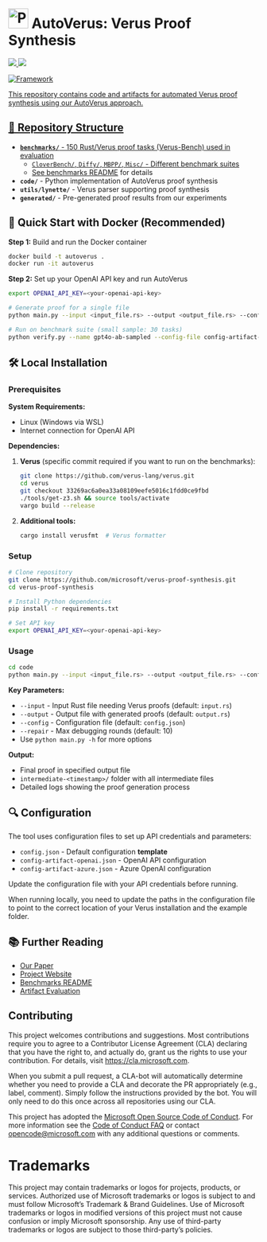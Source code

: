 # <img src="assets/logo.png" alt="Project logo" width="40" /> AutoVerus: Verus Proof Synthesis

<p align="left">
    <a href="https://arxiv.org/abs/2409.13082"><img src="https://img.shields.io/badge/arXiv-2409.13082-b31b1b.svg?style=for-the-badge">
    <a href="https://sites.google.com/view/autoverus"><img src="https://img.shields.io/badge/Website-blue.svg?style=for-the-badge">
</p>

![Framework](assets/framework.png)

This repository contains code and artifacts for automated Verus proof synthesis using our AutoVerus approach.

## 📁 Repository Structure

* **`benchmarks/`** - 150 Rust/Verus proof tasks (Verus-Bench) used in evaluation
  * `CloverBench/`, `Diffy/`, `MBPP/`, `Misc/` - Different benchmark suites  
  * See [benchmarks README](benchmarks/README.md) for details
* **`code/`** - Python implementation of AutoVerus proof synthesis
* **`utils/lynette/`** - Verus parser supporting proof synthesis
* **`generated/`** - Pre-generated proof results from our experiments

## 🚀 Quick Start with Docker (Recommended)

**Step 1:** Build and run the Docker container
```bash
docker build -t autoverus .
docker run -it autoverus
```

**Step 2:** Set up your OpenAI API key and run AutoVerus
```bash
export OPENAI_API_KEY=<your-openai-api-key>

# Generate proof for a single file
python main.py --input <input_file.rs> --output <output_file.rs> --config config-artifact-openai.json

# Run on benchmark suite (small sample: 30 tasks)
python verify.py --name gpt4o-ab-sampled --config-file config-artifact-openai.json
```

## 🛠️ Local Installation

### Prerequisites

**System Requirements:**
- Linux (Windows via WSL)
- Internet connection for OpenAI API

**Dependencies:**
1. **Verus** (specific commit required if you want to run on the benchmarks):
   ```bash
   git clone https://github.com/verus-lang/verus.git
   cd verus
   git checkout 33269ac6a0ea33a08109eefe5016c1fdd0ce9fbd
   ./tools/get-z3.sh && source tools/activate
   vargo build --release
   ```

2. **Additional tools:**
   ```bash
   cargo install verusfmt  # Verus formatter
   ```

### Setup

```bash
# Clone repository
git clone https://github.com/microsoft/verus-proof-synthesis.git
cd verus-proof-synthesis

# Install Python dependencies  
pip install -r requirements.txt

# Set API key
export OPENAI_API_KEY=<your-openai-api-key>
```

### Usage

```bash
cd code
python main.py --input <input_file.rs> --output <output_file.rs> --config <config_file.json>
```

**Key Parameters:**
- `--input` - Input Rust file needing Verus proofs (default: `input.rs`)
- `--output` - Output file with generated proofs (default: `output.rs`)  
- `--config` - Configuration file (default: `config.json`)
- `--repair` - Max debugging rounds (default: 10)
- Use `python main.py -h` for more options

**Output:** 
- Final proof in specified output file
- `intermediate-<timestamp>/` folder with all intermediate files
- Detailed logs showing the proof generation process

## 🔍 Configuration

The tool uses configuration files to set up API credentials and parameters:

- `config.json` - Default configuration **template**
- `config-artifact-openai.json` - OpenAI API configuration
- `config-artifact-azure.json` - Azure OpenAI configuration

Update the configuration file with your API credentials before running.

When running locally, you need to update the paths in the configuration file to point to the correct location of your Verus installation and the example folder.

## 📚 Further Reading

- [Our Paper](https://arxiv.org/abs/2409.13082)
- [Project Website](https://sites.google.com/view/autoverus)
- [Benchmarks README](benchmarks/README.md)
- [Artifact Evaluation](README-artifact-evaluation.md)

## Contributing

This project welcomes contributions and suggestions. Most contributions require you to agree to a Contributor License Agreement (CLA) declaring that you have the right to, and actually do, grant us the rights to use your contribution. For details, visit https://cla.microsoft.com.

When you submit a pull request, a CLA-bot will automatically determine whether you need to provide a CLA and decorate the PR appropriately (e.g., label, comment). Simply follow the instructions provided by the bot. You will only need to do this once across all repositories using our CLA.

This project has adopted the [Microsoft Open Source Code of Conduct](https://opensource.microsoft.com/codeofconduct/). For more information see the [Code of Conduct FAQ](https://opensource.microsoft.com/codeofconduct/faq/) or contact [opencode@microsoft.com](mailto:opencode@microsoft.com) with any additional questions or comments.

# Trademarks 

This project may contain trademarks or logos for projects, products, or services. Authorized use of Microsoft trademarks or logos is subject to and must follow Microsoft’s Trademark & Brand Guidelines. Use of Microsoft trademarks or logos in modified versions of this project must not cause confusion or imply Microsoft sponsorship. Any use of third-party trademarks or logos are subject to those third-party’s policies.
